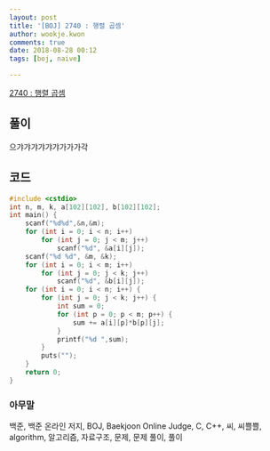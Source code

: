 ```yaml
---
layout: post
title: '[BOJ] 2740 : 행렬 곱셈'
author: wookje.kwon
comments: true
date: 2018-08-28 00:12
tags: [boj, naive]

---
```


[2740 : 행렬 곱셈](https://www.acmicpc.net/problem/2740)  

## 풀이

으갸갸갸갸갸갸가가가각

## 코드

```cpp
#include <cstdio>
int n, m, k, a[102][102], b[102][102];
int main() {
	scanf("%d%d",&n,&m);
	for (int i = 0; i < n; i++)
        for (int j = 0; j < m; j++)
            scanf("%d", &a[i][j]);
	scanf("%d %d", &m, &k);
    for (int i = 0; i < m; i++)
        for (int j = 0; j < k; j++)
            scanf("%d", &b[i][j]);
    for (int i = 0; i < n; i++) {
        for (int j = 0; j < k; j++) {
			int sum = 0;
			for (int p = 0; p < m; p++) {
				sum += a[i][p]*b[p][j];
			}
			printf("%d ",sum);
		}
		puts("");
	}
    return 0;
}
```

### 아무말  
백준, 백준 온라인 저지, BOJ, Baekjoon Online Judge, C, C++, 씨, 씨쁠쁠, algorithm, 알고리즘, 자료구조, 문제, 문제 풀이, 풀이
